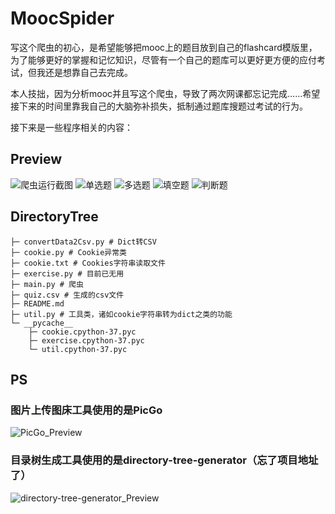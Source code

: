 # MoocSpider

写这个爬虫的初心，是希望能够把mooc上的题目放到自己的flashcard模版里，为了能够更好的掌握和记忆知识，尽管有一个自己的题库可以更好更方便的应付考试，但我还是想靠自己去完成。

本人技拙，因为分析mooc并且写这个爬虫，导致了两次网课都忘记完成……希望接下来的时间里靠我自己的大脑弥补损失，抵制通过题库搜题过考试的行为。

接下来是一些程序相关的内容：

## Preview
![爬虫运行截图](https://upload-images.jianshu.io/upload_images/14611955-fe576017a17544e1.png?imageMogr2/auto-orient/strip%7CimageView2/2/w/1240)
![单选题](https://upload-images.jianshu.io/upload_images/14611955-10f9c2d0e60b5ede.png?imageMogr2/auto-orient/strip%7CimageView2/2/w/1240)
![多选题](https://upload-images.jianshu.io/upload_images/14611955-13cf2c1390715deb.png?imageMogr2/auto-orient/strip%7CimageView2/2/w/1240)
![填空题](https://upload-images.jianshu.io/upload_images/14611955-602fdf4125bffe09.png?imageMogr2/auto-orient/strip%7CimageView2/2/w/1240)
![判断题](https://upload-images.jianshu.io/upload_images/14611955-87b4cbe7083ced9d.png?imageMogr2/auto-orient/strip%7CimageView2/2/w/1240)

## DirectoryTree
```text
├─ convertData2Csv.py # Dict转CSV
├─ cookie.py # Cookie异常类
├─ cookie.txt # Cookies字符串读取文件
├─ exercise.py # 目前已无用
├─ main.py # 爬虫
├─ quiz.csv # 生成的csv文件
├─ README.md
├─ util.py # 工具类，诸如cookie字符串转为dict之类的功能
└─ __pycache__
	├─ cookie.cpython-37.pyc
	├─ exercise.cpython-37.pyc
	└─ util.cpython-37.pyc
```

## PS

### 图片上传图床工具使用的是PicGo
![PicGo_Preview](https://upload-images.jianshu.io/upload_images/14611955-d6485d0cd2f4f2fe.png?imageMogr2/auto-orient/strip%7CimageView2/2/w/1240)

### 目录树生成工具使用的是directory-tree-generator（忘了项目地址了）
![directory-tree-generator_Preview](https://upload-images.jianshu.io/upload_images/14611955-f0eb6ff312541498.png?imageMogr2/auto-orient/strip%7CimageView2/2/w/1240)